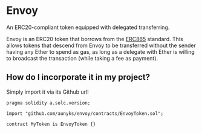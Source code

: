 # Envoy

An ERC20-compliant token equipped with delegated transferring.

Envoy is an ERC20 token that borrows from the [ERC865](https://github.com/ethereum/EIPs/issues/865) standard. This allows tokens that descend from Envoy to be transferred without the sender having any Ether to spend as gas, as long as a delegate with Ether is willing to broadcast the transaction (while taking a fee as payment).

## How do I incorporate it in my project?

Simply import it via its Github url!

```
pragma solidity a.solc.version;

import "github.com/aunyks/envoy/contracts/EnvoyToken.sol";

contract MyToken is EnvoyToken {}
```
